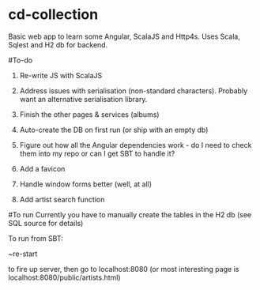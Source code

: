 # cd-collection
Basic web app to learn some Angular, ScalaJS and Http4s. Uses Scala, Sqlest and H2 db for backend.

#To-do
1) Re-write JS with ScalaJS

2) Address issues with serialisation (non-standard characters). Probably want an alternative serialisation library.

3) Finish the other pages & services (albums)

4) Auto-create the DB on first run (or ship with an empty db)

5) Figure out how all the Angular dependencies work - do I need to check them into my repo or can I get SBT to handle it?

6) Add a favicon

7) Handle window forms better (well, at all)

8) Add artist search function

#To run
Currently you have to manually create the tables in the H2 db (see SQL source for details)

To run from SBT:

~re-start 

to fire up server, then go to localhost:8080 (or most interesting page is localhost:8080/public/artists.html)